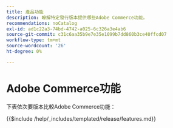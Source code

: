 ```yaml
---
title: 產品功能
description: 瞭解特定發行版本提供哪些Adobe Commerce功能。
recommendations: noCatalog
exl-id: ad1c22a3-74bd-4742-a025-6c326a3e4ab6
source-git-commit: c31c6aa35b9e7e35e1099b7dd860b3ce40ffcd07
workflow-type: tm+mt
source-wordcount: '26'
ht-degree: 0%

---
```


# Adobe Commerce功能

下表依次要版本比較Adobe Commerce功能：

{{$include /help/_includes/templated/release/features.md}}
